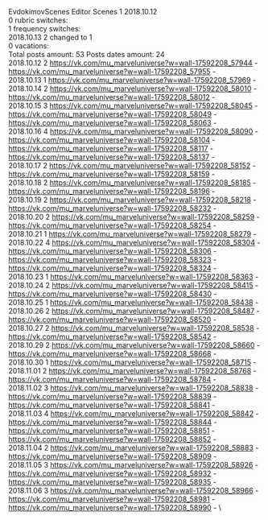 EvdokimovScenes	Editor Scenes 1 2018.10.12\
0 rubric switches:\
1 frequency switches:\
2018.10.13 2 changed to 1 \
0 vacations:\
Total posts amount: 53	Posts dates amount: 24\
2018.10.12 2 https://vk.com/mu_marveluniverse?w=wall-17592208_57944 -	https://vk.com/mu_marveluniverse?w=wall-17592208_57955 -	\
2018.10.13 1 https://vk.com/mu_marveluniverse?w=wall-17592208_57969 -	\
2018.10.14 2 https://vk.com/mu_marveluniverse?w=wall-17592208_58010 -	https://vk.com/mu_marveluniverse?w=wall-17592208_58012 -	\
2018.10.15 3 https://vk.com/mu_marveluniverse?w=wall-17592208_58045 -	https://vk.com/mu_marveluniverse?w=wall-17592208_58049 -	https://vk.com/mu_marveluniverse?w=wall-17592208_58063 -	\
2018.10.16 4 https://vk.com/mu_marveluniverse?w=wall-17592208_58090 -	https://vk.com/mu_marveluniverse?w=wall-17592208_58104 -	https://vk.com/mu_marveluniverse?w=wall-17592208_58117 -	https://vk.com/mu_marveluniverse?w=wall-17592208_58137 -	\
2018.10.17 2 https://vk.com/mu_marveluniverse?w=wall-17592208_58152 -	https://vk.com/mu_marveluniverse?w=wall-17592208_58159 -	\
2018.10.18 2 https://vk.com/mu_marveluniverse?w=wall-17592208_58185 -	https://vk.com/mu_marveluniverse?w=wall-17592208_58196 -	\
2018.10.19 2 https://vk.com/mu_marveluniverse?w=wall-17592208_58218 -	https://vk.com/mu_marveluniverse?w=wall-17592208_58232 -	\
2018.10.20 2 https://vk.com/mu_marveluniverse?w=wall-17592208_58259 -	https://vk.com/mu_marveluniverse?w=wall-17592208_58254 -	\
2018.10.21 1 https://vk.com/mu_marveluniverse?w=wall-17592208_58279 -	\
2018.10.22 4 https://vk.com/mu_marveluniverse?w=wall-17592208_58304 -	https://vk.com/mu_marveluniverse?w=wall-17592208_58306 -	https://vk.com/mu_marveluniverse?w=wall-17592208_58323 -	https://vk.com/mu_marveluniverse?w=wall-17592208_58324 -	\
2018.10.23 1 https://vk.com/mu_marveluniverse?w=wall-17592208_58363 -	\
2018.10.24 2 https://vk.com/mu_marveluniverse?w=wall-17592208_58415 -	https://vk.com/mu_marveluniverse?w=wall-17592208_58430 -	\
2018.10.25 1 https://vk.com/mu_marveluniverse?w=wall-17592208_58438 -	\
2018.10.26 2 https://vk.com/mu_marveluniverse?w=wall-17592208_58487 -	https://vk.com/mu_marveluniverse?w=wall-17592208_58520 -	\
2018.10.27 2 https://vk.com/mu_marveluniverse?w=wall-17592208_58538 -	https://vk.com/mu_marveluniverse?w=wall-17592208_58542 -	\
2018.10.29 2 https://vk.com/mu_marveluniverse?w=wall-17592208_58660 -	https://vk.com/mu_marveluniverse?w=wall-17592208_58668 -	\
2018.10.30 1 https://vk.com/mu_marveluniverse?w=wall-17592208_58715 -	\
2018.11.01 2 https://vk.com/mu_marveluniverse?w=wall-17592208_58768 -	https://vk.com/mu_marveluniverse?w=wall-17592208_58784 -	\
2018.11.02 3 https://vk.com/mu_marveluniverse?w=wall-17592208_58838 -	https://vk.com/mu_marveluniverse?w=wall-17592208_58839 -	https://vk.com/mu_marveluniverse?w=wall-17592208_58841 -	\
2018.11.03 4 https://vk.com/mu_marveluniverse?w=wall-17592208_58842 -	https://vk.com/mu_marveluniverse?w=wall-17592208_58844 -	https://vk.com/mu_marveluniverse?w=wall-17592208_58851 -	https://vk.com/mu_marveluniverse?w=wall-17592208_58852 -	\
2018.11.04 2 https://vk.com/mu_marveluniverse?w=wall-17592208_58883 -	https://vk.com/mu_marveluniverse?w=wall-17592208_58909 -	\
2018.11.05 3 https://vk.com/mu_marveluniverse?w=wall-17592208_58926 -	https://vk.com/mu_marveluniverse?w=wall-17592208_58932 -	https://vk.com/mu_marveluniverse?w=wall-17592208_58935 -	\
2018.11.06 3 https://vk.com/mu_marveluniverse?w=wall-17592208_58966 -	https://vk.com/mu_marveluniverse?w=wall-17592208_58981 -	https://vk.com/mu_marveluniverse?w=wall-17592208_58990 -	\
